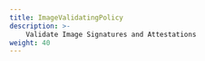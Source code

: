```yaml
---
title: ImageValidatingPolicy
description: >-
    Validate Image Signatures and Attestations
weight: 40
---
```

